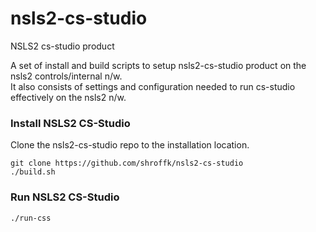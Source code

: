 # nsls2-cs-studio
NSLS2 cs-studio product

A set of install and build scripts to setup nsls2-cs-studio product on the nsls2 controls/internal n/w.  
It also consists of settings and configuration needed to run cs-studio effectively on the nsls2 n/w.  


### Install NSLS2 CS-Studio

Clone the nsls2-cs-studio repo to the installation location.

```
git clone https://github.com/shroffk/nsls2-cs-studio
./build.sh
```


### Run NSLS2 CS-Studio

```
./run-css
```
